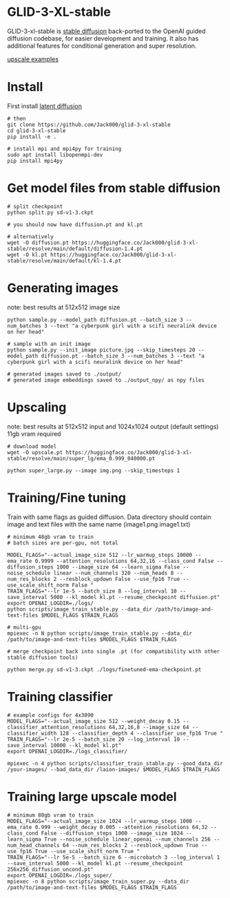 # GLID-3-XL-stable

GLID-3-xl-stable is [stable diffusion](https://github.com/CompVis/stable-diffusion) back-ported to the OpenAI guided diffusion codebase, for easier development and training. It also has additional features for conditional generation and super resolution.

[upscale examples](https://github.com/Jack000/glid-3-xl-stable/wiki/Double-diffusion-for-more-detailed-upscaling)

# Install

First install [latent diffusion](https://github.com/CompVis/latent-diffusion)
```
# then
git clone https://github.com/Jack000/glid-3-xl-stable
cd glid-3-xl-stable
pip install -e .

# install mpi and mpi4py for training
sudo apt install libopenmpi-dev
pip install mpi4py

```

# Get model files from stable diffusion

```
# split checkpoint
python split.py sd-v1-3.ckpt

# you should now have diffusion.pt and kl.pt

# alternatively
wget -O diffusion.pt https://huggingface.co/Jack000/glid-3-xl-stable/resolve/main/default/diffusion-1.4.pt
wget -O kl.pt https://huggingface.co/Jack000/glid-3-xl-stable/resolve/main/default/kl-1.4.pt

```

# Generating images
note: best results at 512x512 image size

```
python sample.py --model_path diffusion.pt --batch_size 3 --num_batches 3 --text "a cyberpunk girl with a scifi neuralink device on her head"

# sample with an init image
python sample.py --init_image picture.jpg --skip_timesteps 20 --model_path diffusion.pt --batch_size 3 --num_batches 3 --text "a cyberpunk girl with a scifi neuralink device on her head"

# generated images saved to ./output/
# generated image embeddings saved to ./output_npy/ as npy files
```

# Upscaling
note: best results at 512x512 input and 1024x1024 output (default settings) 11gb vram required
```
# download model
wget -O upscale.pt https://huggingface.co/Jack000/glid-3-xl-stable/resolve/main/super_lg/ema_0.999_040000.pt

python super_large.py --image img.png --skip_timesteps 1

```

# Training/Fine tuning
Train with same flags as guided diffusion. Data directory should contain image and text files with the same name (image1.png image1.txt)

```
# minimum 48gb vram to train
# batch sizes are per-gpu, not total

MODEL_FLAGS="--actual_image_size 512 --lr_warmup_steps 10000 --ema_rate 0.9999 --attention_resolutions 64,32,16 --class_cond False --diffusion_steps 1000 --image_size 64 --learn_sigma False --noise_schedule linear --num_channels 320 --num_heads 8 --num_res_blocks 2 --resblock_updown False --use_fp16 True --use_scale_shift_norm False "
TRAIN_FLAGS="--lr 1e-5 --batch_size 8 --log_interval 10 --save_interval 5000 --kl_model kl.pt --resume_checkpoint diffusion.pt"
export OPENAI_LOGDIR=./logs/
python scripts/image_train_stable.py --data_dir /path/to/image-and-text-files $MODEL_FLAGS $TRAIN_FLAGS

# multi-gpu
mpiexec -n N python scripts/image_train_stable.py --data_dir /path/to/image-and-text-files $MODEL_FLAGS $TRAIN_FLAGS
```

```
# merge checkpoint back into single .pt (for compatibility with other stable diffusion tools)

python merge.py sd-v1-3.ckpt ./logs/finetuned-ema-checkpoint.pt

```

# Training classifier

```
# example configs for 4x3090
MODEL_FLAGS="--actual_image_size 512 --weight_decay 0.15 --classifier_attention_resolutions 64,32,16,8 --image_size 64 --classifier_width 128 --classifier_depth 4 --classifier_use_fp16 True "
TRAIN_FLAGS="--lr 2e-5 --batch_size 20 --log_interval 10 --save_interval 10000 --kl_model kl.pt"
export OPENAI_LOGDIR=./logs_classifier/

mpiexec -n 4 python scripts/classifier_train_stable.py --good_data_dir /your-images/ --bad_data_dir /laion-images/ $MODEL_FLAGS $TRAIN_FLAGS
```

# Training large upscale model

```
# minimum 80gb vram to train
MODEL_FLAGS="--actual_image_size 1024 --lr_warmup_steps 1000 --ema_rate 0.999 --weight_decay 0.005 --attention_resolutions 64,32 --class_cond False --diffusion_steps 1000 --image_size 1024 --learn_sigma True --noise_schedule linear_openai --num_channels 256 --num_head_channels 64 --num_res_blocks 2 --resblock_updown True --use_fp16 True --use_scale_shift_norm True "
TRAIN_FLAGS="--lr 5e-5 --batch_size 6 --microbatch 3 --log_interval 1 --save_interval 5000 --kl_model kl.pt --resume_checkpoint 256x256_diffusion_uncond.pt"
export OPENAI_LOGDIR=./logs_super/
mpiexec -n 8 python scripts/image_train_super.py --data_dir /path/to/image-and-text-files $MODEL_FLAGS $TRAIN_FLAGS

```
